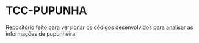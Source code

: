 # TCC-PUPUNHA
Repositório feito para versionar os códigos desenvolvidos para analisar as informações de pupunheira
